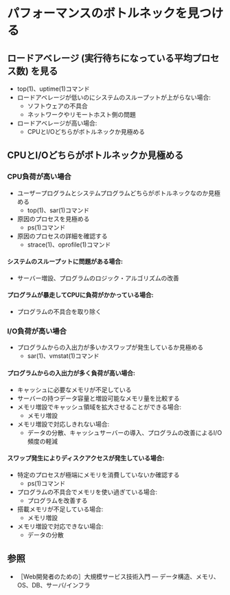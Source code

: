 # パフォーマンスのボトルネックを見つける
## ロードアベレージ (実行待ちになっている平均プロセス数) を見る
- top(1)、uptime(1)コマンド
- ロードアベレージが低いのにシステムのスループットが上がらない場合:
  - ソフトウェアの不具合
  - ネットワークやリモートホスト側の問題
- ロードアベレージが高い場合:
  - CPUとI/Oどちらがボトルネックか見極める

## CPUとI/Oどちらがボトルネックか見極める
### CPU負荷が高い場合
- ユーザープログラムとシステムプログラムどちらがボトルネックなのか見極める
  - top(1)、sar(1)コマンド
- 原因のプロセスを見極める
  - ps(1)コマンド
- 原因のプロセスの詳細を確認する
  - strace(1)、oprofile(1)コマンド

#### システムのスループットに問題がある場合:
- サーバー増設、プログラムのロジック・アルゴリズムの改善

#### プログラムが暴走してCPUに負荷がかかっている場合:
- プログラムの不具合を取り除く

### I/O負荷が高い場合
- プログラムからの入出力が多いかスワップが発生しているか見極める
  - sar(1)、vmstat(1)コマンド

#### プログラムからの入出力が多く負荷が高い場合:
- キャッシュに必要なメモリが不足している
- サーバーの持つデータ容量と増設可能なメモリ量を比較する
- メモリ増設でキャッシュ領域を拡大させることができる場合:
  - メモリ増設
- メモリ増設で対応しきれない場合:
  - データの分散、キャッシュサーバーの導入、プログラムの改善によるI/O頻度の軽減

#### スワップ発生によりディスクアクセスが発生している場合:
- 特定のプロセスが極端にメモリを消費していないか確認する
  - ps(1)コマンド
- プログラムの不具合でメモリを使い過ぎている場合:
  - プログラムを改善する
- 搭載メモリが不足している場合:
  - メモリ増設
- メモリ増設で対応できない場合:
  - データの分散

## 参照
- ［Web開発者のための］大規模サービス技術入門 ― データ構造、メモリ、OS、DB、サーバ/インフラ
